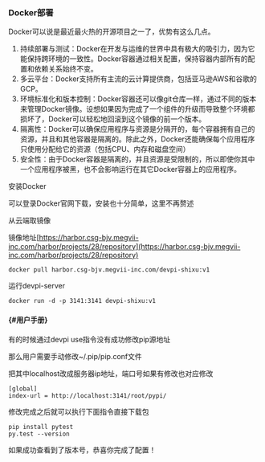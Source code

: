 ### Docker部署

Docker可以说是最近最火热的开源项目之一了，优势有这么几点。

1. 持续部署与测试：Docker在开发与运维的世界中具有极大的吸引力，因为它能保持跨环境的一致性。Docker容器通过相关配置，保持容器内部所有的配置和依赖关系始终不变。
2. 多云平台：Docker支持所有主流的云计算提供商，包括亚马逊AWS和谷歌的GCP。
3. 环境标准化和版本控制：Docker容器还可以像git仓库一样，通过不同的版本来管理Docker镜像。设想如果因为完成了一个组件的升级而导致整个环境都损坏了，Docker可以轻松地回滚到这个镜像的前一个版本。
4. 隔离性：Docker可以确保应用程序与资源是分隔开的，每个容器拥有自己的资源，并且和其他容器是隔离的。除此之外，Docker还能确保每个应用程序只使用分配给它的资源（包括CPU、内存和磁盘空间）
5. 安全性：由于Docker容器是隔离的，并且资源是受限制的，所以即使你其中一个应用程序被黑，也不会影响运行在其它Docker容器上的应用程序。

安装Docker

可以登录Docker官网下载，安装也十分简单，这里不再赘述

从云端取镜像

镜像地址[https://harbor.csg-bjv.megvii-inc.com/harbor/projects/28/repository](https://harbor.csg-bjv.megvii-inc.com/harbor/projects/28/repository)

```
docker pull harbor.csg-bjv.megvii-inc.com/devpi-shixu:v1
```

运行devpi-server

```
docker run -d -p 3141:3141 devpi-shixu:v1
```

####  {#用户手册}

有的时候通过devpi use指令没有成功修改pip源地址

那么用户需要手动修改~/.pip/pip.conf文件

把其中localhost改成服务器ip地址，端口号如果有修改也对应修改

```
[global]
index-url = http://localhost:3141/root/pypi/
```

修改完成之后就可以执行下面指令直接下载包

```
pip install pytest
py.test --version
```

如果成功查看到了版本号，恭喜你完成了配置！

